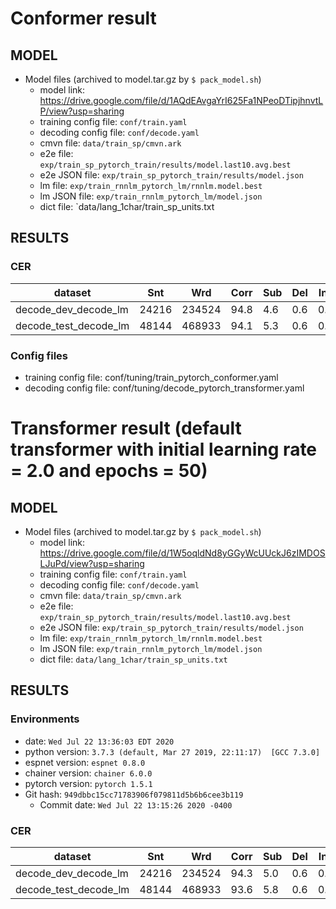 # Conformer result

## MODEL
- Model files (archived to model.tar.gz by `$ pack_model.sh`)
    - model link: https://drive.google.com/file/d/1AQdEAvgaYrI625Fa1NPeoDTipjhnvtLP/view?usp=sharing
    - training config file: `conf/train.yaml`
    - decoding config file: `conf/decode.yaml`
    - cmvn file: `data/train_sp/cmvn.ark`
    - e2e file: `exp/train_sp_pytorch_train/results/model.last10.avg.best`
    - e2e JSON file: `exp/train_sp_pytorch_train/results/model.json`
    - lm file: `exp/train_rnnlm_pytorch_lm/rnnlm.model.best`
    - lm JSON file: `exp/train_rnnlm_pytorch_lm/model.json`
    - dict file: `data/lang_1char/train_sp_units.txt

## RESULTS

### CER
|dataset|Snt|Wrd|Corr|Sub|Del|Ins|Err|S.Err|
|---|---|---|---|---|---|---|---|---|
|decode_dev_decode_lm|24216|234524|94.8|4.6|0.6|0.2|5.4|26.5|
|decode_test_decode_lm|48144|468933|94.1|5.3|0.6|0.2|6.1|28.6|

### Config files
- training config file: conf/tuning/train_pytorch_conformer.yaml
- decoding config file: conf/tuning/decode_pytorch_transformer.yaml




# Transformer result (default transformer with initial learning rate = 2.0 and epochs = 50)

## MODEL
- Model files (archived to model.tar.gz by `$ pack_model.sh`)
    - model link: https://drive.google.com/file/d/1W5oqldNd8yGGyWcUUckJ6zIMDOSLJuPd/view?usp=sharing
    - training config file: `conf/train.yaml`
    - decoding config file: `conf/decode.yaml`
    - cmvn file: `data/train_sp/cmvn.ark`
    - e2e file: `exp/train_sp_pytorch_train/results/model.last10.avg.best`
    - e2e JSON file: `exp/train_sp_pytorch_train/results/model.json`
    - lm file: `exp/train_rnnlm_pytorch_lm/rnnlm.model.best`
    - lm JSON file: `exp/train_rnnlm_pytorch_lm/model.json`
    - dict file: `data/lang_1char/train_sp_units.txt`

## RESULTS
### Environments
- date: `Wed Jul 22 13:36:03 EDT 2020`
- python version: `3.7.3 (default, Mar 27 2019, 22:11:17)  [GCC 7.3.0]`
- espnet version: `espnet 0.8.0`
- chainer version: `chainer 6.0.0`
- pytorch version: `pytorch 1.5.1`
- Git hash: `949dbbc15cc71783906f079811d5b6b6cee3b119`
  - Commit date: `Wed Jul 22 13:15:26 2020 -0400`

### CER

|dataset|Snt|Wrd|Corr|Sub|Del|Ins|Err|S.Err|
|---|---|---|---|---|---|---|---|---|
|decode_dev_decode_lm|24216|234524|94.3|5.0|0.6|0.2|5.9|28.1|
|decode_test_decode_lm|48144|468933|93.6|5.8|0.6|0.2|6.7|30.6|


